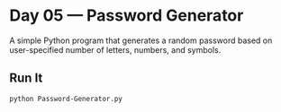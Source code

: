 # Day 05 — Password Generator

A simple Python program that generates a random password based on user-specified number of letters, numbers, and symbols.

## Run It
```bash
python Password-Generator.py
